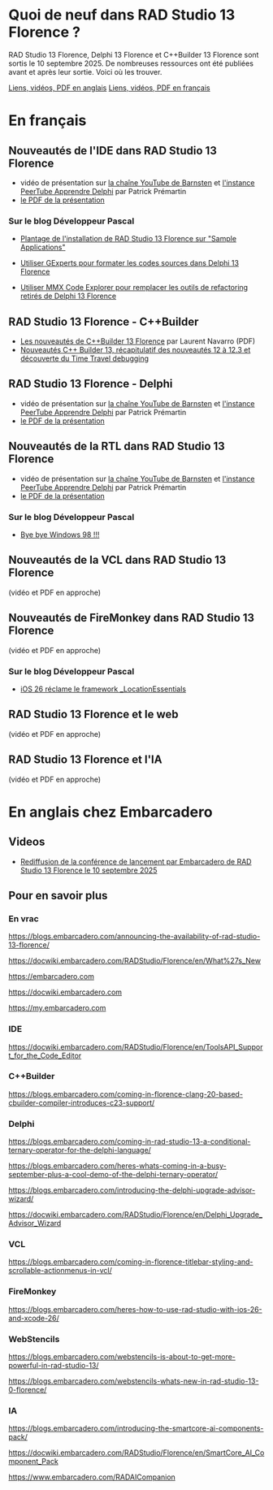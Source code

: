 # Quoi de neuf dans RAD Studio 13 Florence ?

RAD Studio 13 Florence, Delphi 13 Florence et C++Builder 13 Florence sont sortis le 10 septembre 2025. De nombreuses ressources ont été publiées avant et après leur sortie. Voici où les trouver.

[Liens, vidéos, PDF en anglais](#en-anglais-chez-embarcadero) [Liens, vidéos, PDF en français](#en-français)

# En français

## Nouveautés de l'IDE dans RAD Studio 13 Florence

* vidéo de présentation sur [la chaîne YouTube de Barnsten](https://www.youtube.com/watch?v=m5Og_Dh2nNQ) et [l'instance PeerTube Apprendre Delphi](https://videos.apprendre-delphi.fr/w/p/6hiEQyLDiSpJ3v553EP2Gn?playlistPosition=3) par Patrick Prémartin
* [le PDF de la présentation](NouveautesIDERADStudio13Florence.pdf)

### Sur le blog Développeur Pascal

* [Plantage de l'installation de RAD Studio 13 Florence sur "Sample Applications"](https://developpeur-pascal.fr/plantage-de-l-installation-de-rad-studio-13-florence-sur-sample-applications.html)

* [Utiliser GExperts pour formater les codes sources dans Delphi 13 Florence](https://developpeur-pascal.fr/utiliser-gexperts-pour-formater-les-codes-sources-dans-delphi-13-florence.html)

* [Utiliser MMX Code Explorer pour remplacer les outils de refactoring retirés de Delphi 13 Florence](https://developpeur-pascal.fr/utiliser-mmx-code-explorer-pour-remplacer-les-outils-de-refactoring-retires-de-delphi-13-florence.html)

## RAD Studio 13 Florence - C++Builder

* [Les nouveautés de C++Builder 13 Florence](PresentationCppBuilder13Florence.pdf) par Laurent Navarro (PDF)
* [Nouveautés C++ Builder 13, récapitulatif des nouveautés 12 à 12.3 et découverte du Time Travel debugging](https://lnavarro.developpez.com/tutoriels/bcb13/)

## RAD Studio 13 Florence - Delphi

* vidéo de présentation sur [la chaîne YouTube de Barnsten](https://www.youtube.com/watch?v=k-bWvTGrEME) et [l'instance PeerTube Apprendre Delphi](https://videos.apprendre-delphi.fr/w/p/6hiEQyLDiSpJ3v553EP2Gn?playlistPosition=2) par Patrick Prémartin
* [le PDF de la présentation](RADStudio13Florence-Delphi.pdf)

## Nouveautés de la RTL dans RAD Studio 13 Florence

* vidéo de présentation sur [la chaîne YouTube de Barnsten](https://www.youtube.com/watch?v=wBBDp_7J2Q4) et [l'instance PeerTube Apprendre Delphi](https://videos.apprendre-delphi.fr/w/p/6hiEQyLDiSpJ3v553EP2Gn?playlistPosition=3) par Patrick Prémartin
* [le PDF de la présentation](NouveautesRTLRADStudio13Florence.pdf)

### Sur le blog Développeur Pascal

* [Bye bye Windows 98 !!!](https://developpeur-pascal.fr/bye-bye-windows-98.html)

## Nouveautés de la VCL dans RAD Studio 13 Florence

(vidéo et PDF en approche)

## Nouveautés de FireMonkey dans RAD Studio 13 Florence

(vidéo et PDF en approche)

### Sur le blog Développeur Pascal

* [iOS 26 réclame le framework _LocationEssentials](https://developpeur-pascal.fr/ios-26-reclame-le-framework-_locationessentials.html)

## RAD Studio 13 Florence et le web

(vidéo et PDF en approche)

## RAD Studio 13 Florence et l'IA

(vidéo et PDF en approche)

# En anglais chez Embarcadero

## Videos

* [Rediffusion de la conférence de lancement par Embarcadero de RAD Studio 13 Florence le 10 septembre 2025](https://www.youtube.com/watch?v=6Vf-Xo6LpL4)

## Pour en savoir plus

### En vrac

https://blogs.embarcadero.com/announcing-the-availability-of-rad-studio-13-florence/

https://docwiki.embarcadero.com/RADStudio/Florence/en/What%27s_New

https://embarcadero.com

https://docwiki.embarcadero.com

https://my.embarcadero.com

### IDE

https://docwiki.embarcadero.com/RADStudio/Florence/en/ToolsAPI_Support_for_the_Code_Editor

### C++Builder

https://blogs.embarcadero.com/coming-in-florence-clang-20-based-cbuilder-compiler-introduces-c23-support/

### Delphi

https://blogs.embarcadero.com/coming-in-rad-studio-13-a-conditional-ternary-operator-for-the-delphi-language/

https://blogs.embarcadero.com/heres-whats-coming-in-a-busy-september-plus-a-cool-demo-of-the-delphi-ternary-operator/

https://blogs.embarcadero.com/introducing-the-delphi-upgrade-advisor-wizard/

https://docwiki.embarcadero.com/RADStudio/Florence/en/Delphi_Upgrade_Advisor_Wizard

### VCL

https://blogs.embarcadero.com/coming-in-florence-titlebar-styling-and-scrollable-actionmenus-in-vcl/

### FireMonkey

https://blogs.embarcadero.com/heres-how-to-use-rad-studio-with-ios-26-and-xcode-26/

### WebStencils

https://blogs.embarcadero.com/webstencils-is-about-to-get-more-powerful-in-rad-studio-13/

https://blogs.embarcadero.com/webstencils-whats-new-in-rad-studio-13-0-florence/

### IA

https://blogs.embarcadero.com/introducing-the-smartcore-ai-components-pack/

https://docwiki.embarcadero.com/RADStudio/Florence/en/SmartCore_AI_Component_Pack

https://www.embarcadero.com/RADAICompanion
